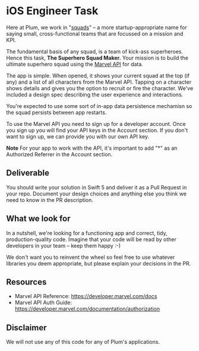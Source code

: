 iOS Engineer Task
=================

Here at Plum, we work in "[squads](https://labs.spotify.com/2014/03/27/spotify-engineering-culture-part-1/)" – a more startup-appropriate name for saying small, cross-functional teams that are focussed on a mission and KPI.

The fundamental basis of any squad, is a team of kick-ass superheroes. Hence this task,
**The Superhero Squad Maker.** Your mission is to build the ultimate superhero squad using
the [Marvel API](https://developer.marvel.com) for data.

The app is simple. When opened, it shows your current squad at the top (if any) and a list of all
characters from the Marvel API. Tapping on a character shows details and gives you the
option to recruit or fire the character. We've included a design spec describing the user
experience and interactions.

You're expected to use some sort of in-app data persistence mechamisn so the squad persists
between app restarts.

To use the Marvel API you need to sign up for a developer account. Once you sign up you
will find your API keys in the Account section. If you don't want to sign up, we can
provide you with our own API key.

**Note**
For your app to work with the API, it's important to add "*" as an Authorized Referrer
in the Account section.

Deliverable
-----------

You should write your solution in Swift 5 and deliver it as a Pull Request in your repo.
Document your design choices and anything else you think we need to know in the PR description.

What we look for
----------------

In a nutshell, we're looking for a functioning app and correct, tidy, production-quality
code. Imagine that your code will be read by other developers in your team – keep them happy :-)

We don't want you to reinvent the wheel so feel free to use whatever libraries you deem
appropriate, but please explain your decisions in the PR.

Resources
---------
* Marvel API Reference: https://developer.marvel.com/docs
* Marvel API Auth Guide: https://developer.marvel.com/documentation/authorization

Disclaimer
----------

We will not use any of this code for any of Plum's applications.
